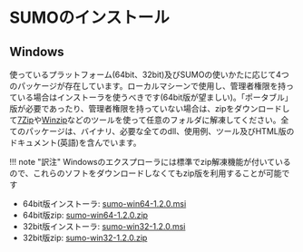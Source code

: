 # SUMOのインストール

## Windows

使っているプラットフォーム(64bit、32bit)及びSUMOの使いかたに応じて4つのパッケージが存在しています。ローカルマシーンで使用し、管理者権限を持っている場合はインストーラを使うべきです(64bit版が望ましい)。「ポータブル」版が必要であったり、管理者権限を持っていない場合は、zipをダウンロードして[7Zip](https://sevenzip.osdn.jp/)や[Winzip](https://www.winzip.com/win/jp/)などのツールを使って任意のフォルダに解凍してください。全てのパッケージは、バイナリ、必要な全てのdll、使用例、ツール及びHTML版のドキュメント(英語)を含んでいます。

!!! note "訳注"
    Windowsのエクスプローラには標準でzip解凍機能が付いているので、これらのソフトをダウンロードしなくてもzip版を利用することが可能です

- 64bit版インストーラ: [sumo-win64-1.2.0.msi](http://prdownloads.sourceforge.net/sumo/sumo-win64-1.2.0.msi?download)
- 64bit版zip: [sumo-win64-1.2.0.zip](http://prdownloads.sourceforge.net/sumo/sumo-win64-1.2.0.zip?download)
- 32bit版インストーラ: [sumo-win32-1.2.0.msi](http://prdownloads.sourceforge.net/sumo/sumo-win32-1.2.0.msi?download)
- 32bit版zip: [sumo-win32-1.2.0.zip](http://prdownloads.sourceforge.net/sumo/sumo-win32-1.2.0.zip?download)